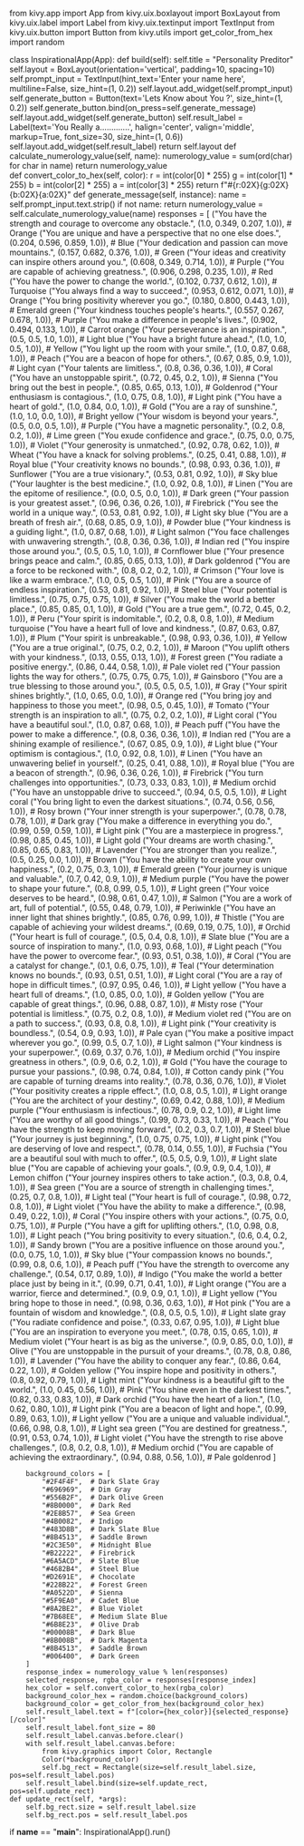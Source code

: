 from kivy.app import App
from kivy.uix.boxlayout import BoxLayout
from kivy.uix.label import Label
from kivy.uix.textinput import TextInput
from kivy.uix.button import Button
from kivy.utils import get_color_from_hex
import random

class InspirationalApp(App):
    def build(self):
        self.title = "Personality Preditor"  
        self.layout = BoxLayout(orientation='vertical', padding=10, spacing=10)
        self.prompt_input = TextInput(hint_text='Enter your name here', multiline=False, size_hint=(1, 0.2))
        self.layout.add_widget(self.prompt_input)     
        self.generate_button = Button(text='Lets Know about You ?', size_hint=(1, 0.2))
        self.generate_button.bind(on_press=self.generate_message)
        self.layout.add_widget(self.generate_button)
        self.result_label = Label(text='You Really a.............', halign='center', valign='middle', markup=True, font_size=30, size_hint=(1, 0.6))
        self.layout.add_widget(self.result_label)
        return self.layout
    def calculate_numerology_value(self, name):
        numerology_value = sum(ord(char) for char in name)
        return numerology_value  
    def convert_color_to_hex(self, color):
        r = int(color[0] * 255)
        g = int(color[1] * 255)
        b = int(color[2] * 255)
        a = int(color[3] * 255)
        return f"#{r:02X}{g:02X}{b:02X}{a:02X}"
    def generate_message(self, instance):
        name = self.prompt_input.text.strip()
        if not name:
            return
        numerology_value = self.calculate_numerology_value(name)
        responses = [
    ("You have the strength and courage to overcome any obstacle.", (1.0, 0.349, 0.207, 1.0)),  # Orange
    ("You are unique and have a perspective that no one else does.", (0.204, 0.596, 0.859, 1.0)),  # Blue
    ("Your dedication and passion can move mountains.", (0.157, 0.682, 0.376, 1.0)),  # Green
    ("Your ideas and creativity can inspire others around you.", (0.608, 0.349, 0.714, 1.0)),  # Purple
    ("You are capable of achieving greatness.", (0.906, 0.298, 0.235, 1.0)),  # Red
    ("You have the power to change the world.", (0.102, 0.737, 0.612, 1.0)),  # Turquoise
    ("You always find a way to succeed.", (0.953, 0.612, 0.071, 1.0)),  # Orange
    ("You bring positivity wherever you go.", (0.180, 0.800, 0.443, 1.0)),  # Emerald green
    ("Your kindness touches people's hearts.", (0.557, 0.267, 0.678, 1.0)),  # Purple
    ("You make a difference in people's lives.", (0.902, 0.494, 0.133, 1.0)),  # Carrot orange
    ("Your perseverance is an inspiration.", (0.5, 0.5, 1.0, 1.0)),  # Light blue
    ("You have a bright future ahead.", (1.0, 1.0, 0.5, 1.0)),  # Yellow
    ("You light up the room with your smile.", (1.0, 0.87, 0.68, 1.0)),  # Peach
    ("You are a beacon of hope for others.", (0.67, 0.85, 0.9, 1.0)),  # Light cyan
    ("Your talents are limitless.", (0.8, 0.36, 0.36, 1.0)),  # Coral
    ("You have an unstoppable spirit.", (0.72, 0.45, 0.2, 1.0)),  # Sienna
    ("You bring out the best in people.", (0.85, 0.65, 0.13, 1.0)),  # Goldenrod
    ("Your enthusiasm is contagious.", (1.0, 0.75, 0.8, 1.0)),  # Light pink
    ("You have a heart of gold.", (1.0, 0.84, 0.0, 1.0)),  # Gold
    ("You are a ray of sunshine.", (1.0, 1.0, 0.0, 1.0)),  # Bright yellow
    ("Your wisdom is beyond your years.", (0.5, 0.0, 0.5, 1.0)),  # Purple
    ("You have a magnetic personality.", (0.2, 0.8, 0.2, 1.0)),  # Lime green
    ("You exude confidence and grace.", (0.75, 0.0, 0.75, 1.0)),  # Violet
    ("Your generosity is unmatched.", (0.92, 0.78, 0.62, 1.0)),  # Wheat
    ("You have a knack for solving problems.", (0.25, 0.41, 0.88, 1.0)),  # Royal blue
    ("Your creativity knows no bounds.", (0.98, 0.93, 0.36, 1.0)),  # Sunflower
    ("You are a true visionary.", (0.53, 0.81, 0.92, 1.0)),  # Sky blue
    ("Your laughter is the best medicine.", (1.0, 0.92, 0.8, 1.0)),  # Linen
    ("You are the epitome of resilience.", (0.0, 0.5, 0.0, 1.0)),  # Dark green
    ("Your passion is your greatest asset.", (0.96, 0.36, 0.26, 1.0)),  # Firebrick
    ("You see the world in a unique way.", (0.53, 0.81, 0.92, 1.0)),  # Light sky blue
    ("You are a breath of fresh air.", (0.68, 0.85, 0.9, 1.0)),  # Powder blue
    ("Your kindness is a guiding light.", (1.0, 0.87, 0.68, 1.0)),  # Light salmon
    ("You face challenges with unwavering strength.", (0.8, 0.36, 0.36, 1.0)),  # Indian red
    ("You inspire those around you.", (0.5, 0.5, 1.0, 1.0)),  # Cornflower blue
    ("Your presence brings peace and calm.", (0.85, 0.65, 0.13, 1.0)),  # Dark goldenrod
    ("You are a force to be reckoned with.", (0.8, 0.2, 0.2, 1.0)),  # Crimson
    ("Your love is like a warm embrace.", (1.0, 0.5, 0.5, 1.0)),  # Pink
    ("You are a source of endless inspiration.", (0.53, 0.81, 0.92, 1.0)),  # Steel blue
    ("Your potential is limitless.", (0.75, 0.75, 0.75, 1.0)),  # Silver
    ("You make the world a better place.", (0.85, 0.85, 0.1, 1.0)),  # Gold
    ("You are a true gem.", (0.72, 0.45, 0.2, 1.0)),  # Peru
    ("Your spirit is indomitable.", (0.2, 0.8, 0.8, 1.0)),  # Medium turquoise
    ("You have a heart full of love and kindness.", (0.87, 0.63, 0.87, 1.0)),  # Plum
    ("Your spirit is unbreakable.", (0.98, 0.93, 0.36, 1.0)),  # Yellow
    ("You are a true original.", (0.75, 0.2, 0.2, 1.0)),  # Maroon
    ("You uplift others with your kindness.", (0.13, 0.55, 0.13, 1.0)),  # Forest green
    ("You radiate a positive energy.", (0.86, 0.44, 0.58, 1.0)),  # Pale violet red
    ("Your passion lights the way for others.", (0.75, 0.75, 0.75, 1.0)),  # Gainsboro
    ("You are a true blessing to those around you.", (0.5, 0.5, 0.5, 1.0)),  # Gray
    ("Your spirit shines brightly.", (1.0, 0.65, 0.0, 1.0)),  # Orange red
    ("You bring joy and happiness to those you meet.", (0.98, 0.5, 0.45, 1.0)),  # Tomato
    ("Your strength is an inspiration to all.", (0.75, 0.2, 0.2, 1.0)),  # Light coral
    ("You have a beautiful soul.", (1.0, 0.87, 0.68, 1.0)),  # Peach puff
    ("You have the power to make a difference.", (0.8, 0.36, 0.36, 1.0)),  # Indian red
    ("You are a shining example of resilience.", (0.67, 0.85, 0.9, 1.0)),  # Light blue
    ("Your optimism is contagious.", (1.0, 0.92, 0.8, 1.0)),  # Linen
    ("You have an unwavering belief in yourself.", (0.25, 0.41, 0.88, 1.0)),  # Royal blue
    ("You are a beacon of strength.", (0.96, 0.36, 0.26, 1.0)),  # Firebrick
    ("You turn challenges into opportunities.", (0.73, 0.33, 0.83, 1.0)),  # Medium orchid
    ("You have an unstoppable drive to succeed.", (0.94, 0.5, 0.5, 1.0)),  # Light coral
    ("You bring light to even the darkest situations.", (0.74, 0.56, 0.56, 1.0)),  # Rosy brown
    ("Your inner strength is your superpower.", (0.78, 0.78, 0.78, 1.0)),  # Dark gray
    ("You make a difference in everything you do.", (0.99, 0.59, 0.59, 1.0)),  # Light pink
    ("You are a masterpiece in progress.", (0.98, 0.85, 0.45, 1.0)),  # Light gold
    ("Your dreams are worth chasing.", (0.85, 0.65, 0.83, 1.0)),  # Lavender
    ("You are stronger than you realize.", (0.5, 0.25, 0.0, 1.0)),  # Brown
    ("You have the ability to create your own happiness.", (0.2, 0.75, 0.3, 1.0)),  # Emerald green
    ("Your journey is unique and valuable.", (0.7, 0.42, 0.9, 1.0)),  # Medium purple
    ("You have the power to shape your future.", (0.8, 0.99, 0.5, 1.0)),  # Light green
    ("Your voice deserves to be heard.", (0.98, 0.61, 0.47, 1.0)),  # Salmon
    ("You are a work of art, full of potential.", (0.55, 0.48, 0.79, 1.0)),  # Periwinkle
    ("You have an inner light that shines brightly.", (0.85, 0.76, 0.99, 1.0)),  # Thistle
    ("You are capable of achieving your wildest dreams.", (0.69, 0.19, 0.75, 1.0)),  # Orchid
    ("Your heart is full of courage.", (0.5, 0.4, 0.8, 1.0)),  # Slate blue
    ("You are a source of inspiration to many.", (1.0, 0.93, 0.68, 1.0)),  # Light peach
    ("You have the power to overcome fear.", (0.93, 0.51, 0.38, 1.0)),  # Coral
    ("You are a catalyst for change.", (0.1, 0.6, 0.75, 1.0)),  # Teal
    ("Your determination knows no bounds.", (0.93, 0.51, 0.51, 1.0)),  # Light coral
    ("You are a ray of hope in difficult times.", (0.97, 0.95, 0.46, 1.0)),  # Light yellow
    ("You have a heart full of dreams.", (1.0, 0.85, 0.0, 1.0)),  # Golden yellow
    ("You are capable of great things.", (0.96, 0.88, 0.87, 1.0)),  # Misty rose
    ("Your potential is limitless.", (0.75, 0.2, 0.8, 1.0)),  # Medium violet red
    ("You are on a path to success.", (0.93, 0.8, 0.8, 1.0)),  # Light pink
    ("Your creativity is boundless.", (0.54, 0.9, 0.93, 1.0)),  # Pale cyan
    ("You make a positive impact wherever you go.", (0.99, 0.5, 0.7, 1.0)),  # Light salmon
    ("Your kindness is your superpower.", (0.69, 0.37, 0.76, 1.0)),  # Medium orchid
    ("You inspire greatness in others.", (0.9, 0.6, 0.2, 1.0)),  # Gold
    ("You have the courage to pursue your passions.", (0.98, 0.74, 0.84, 1.0)),  # Cotton candy pink
    ("You are capable of turning dreams into reality.", (0.78, 0.36, 0.76, 1.0)),  # Violet
    ("Your positivity creates a ripple effect.", (1.0, 0.8, 0.5, 1.0)),  # Light orange
    ("You are the architect of your destiny.", (0.69, 0.42, 0.88, 1.0)),  # Medium purple
    ("Your enthusiasm is infectious.", (0.78, 0.9, 0.2, 1.0)),  # Light lime
    ("You are worthy of all good things.", (0.99, 0.73, 0.33, 1.0)),  # Peach
    ("You have the strength to keep moving forward.", (0.2, 0.3, 0.7, 1.0)),  # Steel blue
    ("Your journey is just beginning.", (1.0, 0.75, 0.75, 1.0)),  # Light pink
    ("You are deserving of love and respect.", (0.78, 0.14, 0.55, 1.0)),  # Fuchsia
    ("You are a beautiful soul with much to offer.", (0.5, 0.5, 0.9, 1.0)),  # Light slate blue
    ("You are capable of achieving your goals.", (0.9, 0.9, 0.4, 1.0)),  # Lemon chiffon
    ("Your journey inspires others to take action.", (0.3, 0.8, 0.4, 1.0)),  # Sea green
    ("You are a source of strength in challenging times.", (0.25, 0.7, 0.8, 1.0)),  # Light teal
    ("Your heart is full of courage.", (0.98, 0.72, 0.8, 1.0)),  # Light violet
    ("You have the ability to make a difference.", (0.98, 0.49, 0.22, 1.0)),  # Coral
    ("You inspire others with your actions.", (0.75, 0.0, 0.75, 1.0)),  # Purple
    ("You have a gift for uplifting others.", (1.0, 0.98, 0.8, 1.0)),  # Light peach
    ("You bring positivity to every situation.", (0.6, 0.4, 0.2, 1.0)),  # Sandy brown
    ("You are a positive influence on those around you.", (0.0, 0.75, 1.0, 1.0)),  # Sky blue
    ("Your compassion knows no bounds.", (0.99, 0.8, 0.6, 1.0)),  # Peach puff
    ("You have the strength to overcome any challenge.", (0.54, 0.17, 0.89, 1.0)),  # Indigo
    ("You make the world a better place just by being in it.", (0.99, 0.71, 0.41, 1.0)),  # Light orange
    ("You are a warrior, fierce and determined.", (0.9, 0.9, 0.1, 1.0)),  # Light yellow
    ("You bring hope to those in need.", (0.98, 0.36, 0.63, 1.0)),  # Hot pink
    ("You are a fountain of wisdom and knowledge.", (0.8, 0.5, 0.5, 1.0)),  # Light slate gray
    ("You radiate confidence and poise.", (0.33, 0.67, 0.95, 1.0)),  # Light blue
    ("You are an inspiration to everyone you meet.", (0.78, 0.15, 0.65, 1.0)),  # Medium violet
    ("Your heart is as big as the universe.", (0.9, 0.85, 0.0, 1.0)),  # Olive
    ("You are unstoppable in the pursuit of your dreams.", (0.78, 0.8, 0.86, 1.0)),  # Lavender
    ("You have the ability to conquer any fear.", (0.86, 0.64, 0.22, 1.0)),  # Golden yellow
    ("You inspire hope and positivity in others.", (0.8, 0.92, 0.79, 1.0)),  # Light mint
    ("Your kindness is a beautiful gift to the world.", (1.0, 0.45, 0.56, 1.0)),  # Pink
    ("You shine even in the darkest times.", (0.82, 0.33, 0.83, 1.0)),  # Dark orchid
    ("You have the heart of a lion.", (1.0, 0.62, 0.80, 1.0)),  # Light pink
    ("You are a beacon of light and hope.", (0.99, 0.89, 0.63, 1.0)),  # Light yellow
    ("You are a unique and valuable individual.", (0.66, 0.98, 0.8, 1.0)),  # Light sea green
    ("You are destined for greatness.", (0.91, 0.53, 0.74, 1.0)),  # Light violet
    ("You have the strength to rise above challenges.", (0.8, 0.2, 0.8, 1.0)),  # Medium orchid
    ("You are capable of achieving the extraordinary.", (0.94, 0.88, 0.56, 1.0)),  # Pale goldenrod
]

        background_colors = [
            "#2F4F4F",  # Dark Slate Gray
            "#696969",  # Dim Gray
            "#556B2F",  # Dark Olive Green
            "#8B0000",  # Dark Red
            "#2E8B57",  # Sea Green
            "#4B0082",  # Indigo
            "#483D8B",  # Dark Slate Blue
            "#8B4513",  # Saddle Brown
            "#2C3E50",  # Midnight Blue
            "#B22222",  # Firebrick
            "#6A5ACD",  # Slate Blue
            "#4682B4",  # Steel Blue
            "#D2691E",  # Chocolate
            "#228B22",  # Forest Green
            "#A0522D",  # Sienna
            "#5F9EA0",  # Cadet Blue
            "#8A2BE2",  # Blue Violet
            "#7B68EE",  # Medium Slate Blue
            "#6B8E23",  # Olive Drab
            "#00008B",  # Dark Blue
            "#8B008B",  # Dark Magenta
            "#8B4513",  # Saddle Brown
            "#006400",  # Dark Green
        ]   
        response_index = numerology_value % len(responses)
        selected_response, rgba_color = responses[response_index]
        hex_color = self.convert_color_to_hex(rgba_color)
        background_color_hex = random.choice(background_colors)
        background_color = get_color_from_hex(background_color_hex)
        self.result_label.text = f"[color={hex_color}]{selected_response}[/color]"
        self.result_label.font_size = 80
        self.result_label.canvas.before.clear()
        with self.result_label.canvas.before:
            from kivy.graphics import Color, Rectangle
            Color(*background_color)
            self.bg_rect = Rectangle(size=self.result_label.size, pos=self.result_label.pos)
        self.result_label.bind(size=self.update_rect, pos=self.update_rect)
    def update_rect(self, *args):
        self.bg_rect.size = self.result_label.size
        self.bg_rect.pos = self.result_label.pos
if __name__ == "__main__":
    InspirationalApp().run()
